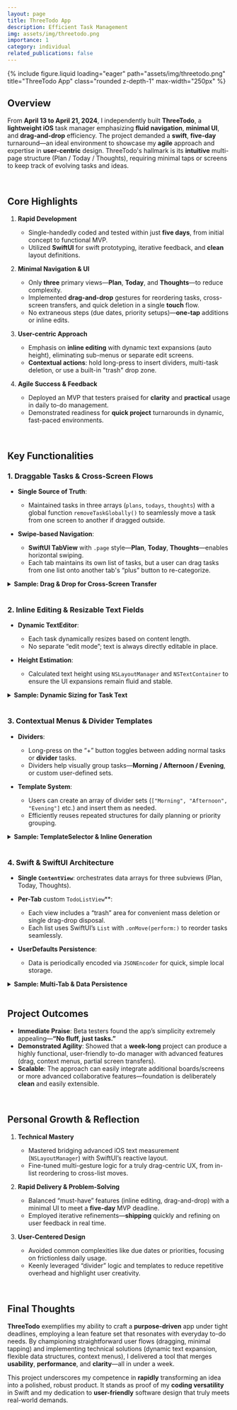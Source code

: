 ```yaml
---
layout: page
title: ThreeTodo App
description: Efficient Task Management
img: assets/img/threetodo.png
importance: 1
category: individual
related_publications: false
---
```


<div class="row">
  <div class="col-sm mt-3 mt-md-0 text-center">
    {% include figure.liquid
       loading="eager"
       path="assets/img/threetodo.png"
       title="ThreeTodo App"
       class="rounded z-depth-1"
       max-width="250px"
    %}
  </div>
</div>

## Overview

From **April 13 to April 21, 2024**, I independently built **ThreeTodo**, a **lightweight iOS** task manager emphasizing **fluid navigation**, **minimal UI**, and **drag-and-drop** efficiency. The project demanded a **swift**, **five-day** turnaround—an ideal environment to showcase my **agile** approach and expertise in **user-centric** design. ThreeTodo's hallmark is its **intuitive** multi-page structure (Plan / Today / Thoughts), requiring minimal taps or screens to keep track of evolving tasks and ideas.

<br>

## Core Highlights

1. **Rapid Development**

   - Single-handedly coded and tested within just **five days**, from initial concept to functional MVP.
   - Utilized **SwiftUI** for swift prototyping, iterative feedback, and **clean** layout definitions.

2. **Minimal Navigation & UI**

   - Only **three** primary views—**Plan**, **Today**, and **Thoughts**—to reduce complexity.
   - Implemented **drag-and-drop** gestures for reordering tasks, cross-screen transfers, and quick deletion in a single **touch** flow.
   - No extraneous steps (due dates, priority setups)—**one-tap** additions or inline edits.

3. **User-centric Approach**

   - Emphasis on **inline editing** with dynamic text expansions (auto height), eliminating sub-menus or separate edit screens.
   - **Contextual actions**: hold long-press to insert dividers, multi-task deletion, or use a built-in "trash" drop zone.

4. **Agile Success & Feedback**
   - Deployed an MVP that testers praised for **clarity** and **practical** usage in daily to-do management.
   - Demonstrated readiness for **quick project** turnarounds in dynamic, fast-paced environments.

<br>

## Key Functionalities

### 1. Draggable Tasks & Cross-Screen Flows

- **Single Source of Truth**:

  - Maintained tasks in three arrays (`plans`, `todays`, `thoughts`) with a global function `removeTaskGlobally()` to seamlessly move a task from one screen to another if dragged outside.

- **Swipe-based Navigation**:
  - **SwiftUI TabView** with `.page` style—**Plan**, **Today**, **Thoughts**—enables horizontal swiping.
  - Each tab maintains its own list of tasks, but a user can drag tasks from one list onto another tab's “plus” button to re-categorize.

<details>
<summary><strong>Sample: Drag & Drop for Cross-Screen Transfer</strong></summary>

{% highlight swift %}
func handleDropTask(withId taskId: UUID) {
if let task = removeTaskGlobally(taskId) {
tasks.append(task)
}
}
{% endhighlight %}

**Why it’s clever**:

- Relies on a universal `removeTaskGlobally()` to detach a `TaskItem` from whichever array it’s in, then appends it to the **destination** array.
- Minimizes user steps: a single drag gesture reassigns tasks across categories.

</details>

<br>

### 2. Inline Editing & Resizable Text Fields

- **Dynamic TextEditor**:

  - Each task dynamically resizes based on content length.
  - No separate “edit mode”; text is always directly editable in place.

- **Height Estimation**:
  - Calculated text height using `NSLayoutManager` and `NSTextContainer` to ensure the UI expansions remain fluid and stable.

<details>
<summary><strong>Sample: Dynamic Sizing for Task Text</strong></summary>

{% highlight swift %}
private func estimateHeight(text: String, width: CGFloat) -> CGFloat {
let attributes: [NSAttributedString.Key: Any] = [
.font: UIFont.systemFont(ofSize: fontSize)
]
let textStorage = NSTextStorage(string: text, attributes: attributes)
let textContainer = NSTextContainer(size: CGSize(width: width - 30,
height: .greatestFiniteMagnitude))
let layoutManager = NSLayoutManager()
layoutManager.addTextContainer(textContainer)
textStorage.addLayoutManager(layoutManager)

    layoutManager.glyphRange(for: textContainer)
    let rect = layoutManager.usedRect(for: textContainer)
    return ceil(rect.size.height)

}
{% endhighlight %}

**Why it’s clever**:

- Merges SwiftUI’s real-time rendering with a refined height calculation from UIKit’s text system.
- Ensures tasks seamlessly expand while maintaining a stable list layout.

</details>

<br>

### 3. Contextual Menus & Divider Templates

- **Dividers**:

  - Long-press on the “+” button toggles between adding normal tasks or **divider** tasks.
  - Dividers help visually group tasks—**Morning / Afternoon / Evening**, or custom user-defined sets.

- **Template System**:
  - Users can create an array of divider sets (`["Morning", "Afternoon", "Evening"]` etc.) and insert them as needed.
  - Efficiently reuses repeated structures for daily planning or priority grouping.

<details>
<summary><strong>Sample: TemplateSelector & Inline Generation</strong></summary>

{% highlight swift %}
TemplateSelector(templates: $templates) { selectedTemplate in
for name in selectedTemplate.names {
tasks.append(TaskItem(text: name, isDivider: true))
}
}
{% endhighlight %}

**Why it’s clever**:

- Lowers repetitive setup each day by letting users inject full sets of custom dividers with **one tap**.
- Showcases swift prototyping: the entire logic is built as a separate reusable SwiftUI `View`.

</details>

<br>

### 4. Swift & SwiftUI Architecture

- **Single `ContentView`**: orchestrates data arrays for three subviews (Plan, Today, Thoughts).
- **Per-Tab** custom `TodoListView`\*\*:

  - Each view includes a “trash” area for convenient mass deletion or single drag-drop disposal.
  - Each list uses SwiftUI’s `List` with `.onMove(perform:)` to reorder tasks seamlessly.

- **UserDefaults Persistence**:
  - Data is periodically encoded via `JSONEncoder` for quick, simple local storage.

<details>
<summary><strong>Sample: Multi-Tab & Data Persistence</strong></summary>

{% highlight swift %}
func saveData() {
if let encodedPlans = try? JSONEncoder().encode(plans),
let encodedTodays = try? JSONEncoder().encode(todays),
let encodedThoughts = try? JSONEncoder().encode(thoughts) {
UserDefaults.standard.set(encodedPlans, forKey: "Plans")
UserDefaults.standard.set(encodedTodays, forKey: "Todays")
UserDefaults.standard.set(encodedThoughts, forKey: "Thoughts")
}
}
{% endhighlight %}

**Why it’s clever**:

- Merges the entire multi-view model into straightforward JSON for minimal overhead.
- Ensures tasks are automatically recovered upon relaunch without complex external databases.

</details>

<br>

## Project Outcomes

- **Immediate Praise**: Beta testers found the app’s simplicity extremely appealing—**“No fluff, just tasks.”**
- **Demonstrated Agility**: Showed that a **week-long** project can produce a highly functional, user-friendly to-do manager with advanced features (drag, context menus, partial screen transfers).
- **Scalable**: The approach can easily integrate additional boards/screens or more advanced collaborative features—foundation is deliberately **clean** and easily extensible.

<br>

## Personal Growth & Reflection

1. **Technical Mastery**

   - Mastered bridging advanced iOS text measurement (`NSLayoutManager`) with SwiftUI’s reactive layout.
   - Fine-tuned multi-gesture logic for a truly drag-centric UX, from in-list reordering to cross-list moves.

2. **Rapid Delivery & Problem-Solving**

   - Balanced “must-have” features (inline editing, drag-and-drop) with a minimal UI to meet a **five-day** MVP deadline.
   - Employed iterative refinements—**shipping** quickly and refining on user feedback in real time.

3. **User-Centered Design**
   - Avoided common complexities like due dates or priorities, focusing on frictionless daily usage.
   - Keenly leveraged “divider” logic and templates to reduce repetitive overhead and highlight user creativity.

<br>

## Final Thoughts

**ThreeTodo** exemplifies my ability to craft a **purpose-driven** app under tight deadlines, employing a lean feature set that resonates with everyday to-do needs. By championing straightforward user flows (dragging, minimal tapping) and implementing technical solutions (dynamic text expansion, flexible data structures, context menus), I delivered a tool that merges **usability**, **performance**, and **clarity**—all in under a week.

This project underscores my competence in **rapidly** transforming an idea into a polished, robust product. It stands as proof of my **coding versatility** in Swift and my dedication to **user-friendly** software design that truly meets real-world demands.
